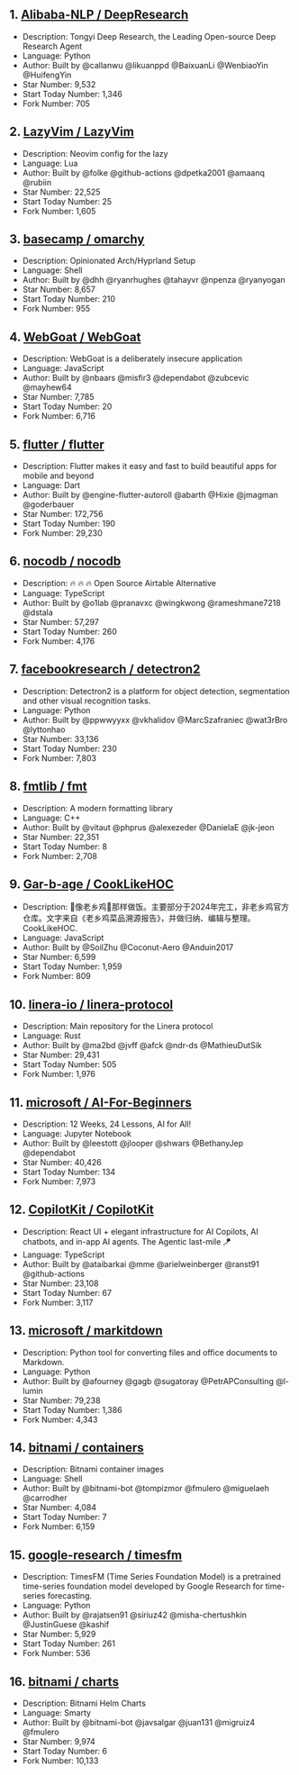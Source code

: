 ## 1. [Alibaba-NLP / DeepResearch](https://github.com/Alibaba-NLP/DeepResearch)
- Description: Tongyi Deep Research, the Leading Open-source Deep Research Agent
- Language: Python
- Author: Built by @callanwu @likuanppd @BaixuanLi @WenbiaoYin @HuifengYin
- Star Number: 9,532
- Start Today Number: 1,346
- Fork Number: 705

## 2. [LazyVim / LazyVim](https://github.com/LazyVim/LazyVim)
- Description: Neovim config for the lazy
- Language: Lua
- Author: Built by @folke @github-actions @dpetka2001 @amaanq @rubiin
- Star Number: 22,525
- Start Today Number: 25
- Fork Number: 1,605

## 3. [basecamp / omarchy](https://github.com/basecamp/omarchy)
- Description: Opinionated Arch/Hyprland Setup
- Language: Shell
- Author: Built by @dhh @ryanrhughes @tahayvr @npenza @ryanyogan
- Star Number: 8,657
- Start Today Number: 210
- Fork Number: 955

## 4. [WebGoat / WebGoat](https://github.com/WebGoat/WebGoat)
- Description: WebGoat is a deliberately insecure application
- Language: JavaScript
- Author: Built by @nbaars @misfir3 @dependabot @zubcevic @mayhew64
- Star Number: 7,785
- Start Today Number: 20
- Fork Number: 6,716

## 5. [flutter / flutter](https://github.com/flutter/flutter)
- Description: Flutter makes it easy and fast to build beautiful apps for mobile and beyond
- Language: Dart
- Author: Built by @engine-flutter-autoroll @abarth @Hixie @jmagman @goderbauer
- Star Number: 172,756
- Start Today Number: 190
- Fork Number: 29,230

## 6. [nocodb / nocodb](https://github.com/nocodb/nocodb)
- Description: 🔥 🔥 🔥 Open Source Airtable Alternative
- Language: TypeScript
- Author: Built by @o1lab @pranavxc @wingkwong @rameshmane7218 @dstala
- Star Number: 57,297
- Start Today Number: 260
- Fork Number: 4,176

## 7. [facebookresearch / detectron2](https://github.com/facebookresearch/detectron2)
- Description: Detectron2 is a platform for object detection, segmentation and other visual recognition tasks.
- Language: Python
- Author: Built by @ppwwyyxx @vkhalidov @MarcSzafraniec @wat3rBro @lyttonhao
- Star Number: 33,136
- Start Today Number: 230
- Fork Number: 7,803

## 8. [fmtlib / fmt](https://github.com/fmtlib/fmt)
- Description: A modern formatting library
- Language: C++
- Author: Built by @vitaut @phprus @alexezeder @DanielaE @jk-jeon
- Star Number: 22,351
- Start Today Number: 8
- Fork Number: 2,708

## 9. [Gar-b-age / CookLikeHOC](https://github.com/Gar-b-age/CookLikeHOC)
- Description: 🥢像老乡鸡🐔那样做饭。主要部分于2024年完工，非老乡鸡官方仓库。文字来自《老乡鸡菜品溯源报告》，并做归纳、编辑与整理。CookLikeHOC.
- Language: JavaScript
- Author: Built by @SoilZhu @Coconut-Aero @Anduin2017
- Star Number: 6,599
- Start Today Number: 1,959
- Fork Number: 809

## 10. [linera-io / linera-protocol](https://github.com/linera-io/linera-protocol)
- Description: Main repository for the Linera protocol
- Language: Rust
- Author: Built by @ma2bd @jvff @afck @ndr-ds @MathieuDutSik
- Star Number: 29,431
- Start Today Number: 505
- Fork Number: 1,976

## 11. [microsoft / AI-For-Beginners](https://github.com/microsoft/AI-For-Beginners)
- Description: 12 Weeks, 24 Lessons, AI for All!
- Language: Jupyter Notebook
- Author: Built by @leestott @jlooper @shwars @BethanyJep @dependabot
- Star Number: 40,426
- Start Today Number: 134
- Fork Number: 7,973

## 12. [CopilotKit / CopilotKit](https://github.com/CopilotKit/CopilotKit)
- Description: React UI + elegant infrastructure for AI Copilots, AI chatbots, and in-app AI agents. The Agentic last-mile 🪁
- Language: TypeScript
- Author: Built by @ataibarkai @mme @arielweinberger @ranst91 @github-actions
- Star Number: 23,108
- Start Today Number: 67
- Fork Number: 3,117

## 13. [microsoft / markitdown](https://github.com/microsoft/markitdown)
- Description: Python tool for converting files and office documents to Markdown.
- Language: Python
- Author: Built by @afourney @gagb @sugatoray @PetrAPConsulting @l-lumin
- Star Number: 79,238
- Start Today Number: 1,386
- Fork Number: 4,343

## 14. [bitnami / containers](https://github.com/bitnami/containers)
- Description: Bitnami container images
- Language: Shell
- Author: Built by @bitnami-bot @tompizmor @fmulero @miguelaeh @carrodher
- Star Number: 4,084
- Start Today Number: 7
- Fork Number: 6,159

## 15. [google-research / timesfm](https://github.com/google-research/timesfm)
- Description: TimesFM (Time Series Foundation Model) is a pretrained time-series foundation model developed by Google Research for time-series forecasting.
- Language: Python
- Author: Built by @rajatsen91 @siriuz42 @misha-chertushkin @JustinGuese @kashif
- Star Number: 5,929
- Start Today Number: 261
- Fork Number: 536

## 16. [bitnami / charts](https://github.com/bitnami/charts)
- Description: Bitnami Helm Charts
- Language: Smarty
- Author: Built by @bitnami-bot @javsalgar @juan131 @migruiz4 @fmulero
- Star Number: 9,974
- Start Today Number: 6
- Fork Number: 10,133